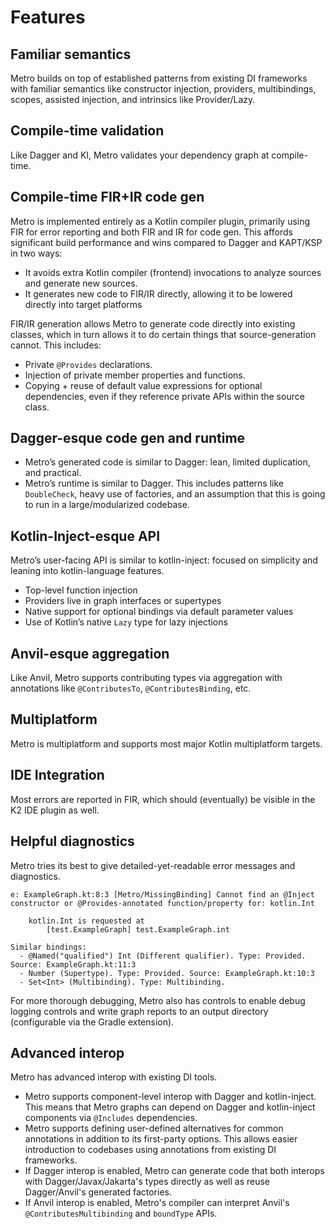 # Features

## Familiar semantics

Metro builds on top of established patterns from existing DI frameworks with familiar semantics like constructor injection, providers, multibindings, scopes, assisted injection, and intrinsics like Provider/Lazy.

## Compile-time validation

Like Dagger and KI, Metro validates your dependency graph at compile-time.

## Compile-time FIR+IR code gen

Metro is implemented entirely as a Kotlin compiler plugin, primarily using FIR for error reporting and both FIR and IR for code gen. This affords significant build performance and wins compared to Dagger and KAPT/KSP in two ways:

* It avoids extra Kotlin compiler (frontend) invocations to analyze sources and generate new sources.
* It generates new code to FIR/IR directly, allowing it to be lowered directly into target platforms

FIR/IR generation allows Metro to generate code directly into existing classes, which in turn allows it to do certain things that source-generation cannot. This includes:

* Private `@Provides` declarations.
* Injection of private member properties and functions.
* Copying + reuse of default value expressions for optional dependencies, even if they reference private APIs within the source class.

## Dagger-esque code gen and runtime

* Metro’s generated code is similar to Dagger: lean, limited duplication, and practical.
* Metro’s runtime is similar to Dagger. This includes patterns like `DoubleCheck`, heavy use of factories, and an assumption that this is going to run in a large/modularized codebase.

## Kotlin-Inject-esque API

Metro’s user-facing API is similar to kotlin-inject: focused on simplicity and leaning into kotlin-language features.

* Top-level function injection
* Providers live in graph interfaces or supertypes
* Native support for optional bindings via default parameter values
* Use of Kotlin’s native `Lazy` type for lazy injections

## Anvil-esque aggregation

Like Anvil, Metro supports contributing types via aggregation with annotations like `@ContributesTo`, `@ContributesBinding`, etc.

## Multiplatform

Metro is multiplatform and supports most major Kotlin multiplatform targets.

## IDE Integration

Most errors are reported in FIR, which should (eventually) be visible in the K2 IDE plugin as well.

## Helpful diagnostics

Metro tries its best to give detailed-yet-readable error messages and diagnostics.

```
e: ExampleGraph.kt:8:3 [Metro/MissingBinding] Cannot find an @Inject constructor or @Provides-annotated function/property for: kotlin.Int

    kotlin.Int is requested at
        [test.ExampleGraph] test.ExampleGraph.int

Similar bindings:
  - @Named("qualified") Int (Different qualifier). Type: Provided. Source: ExampleGraph.kt:11:3
  - Number (Supertype). Type: Provided. Source: ExampleGraph.kt:10:3
  - Set<Int> (Multibinding). Type: Multibinding.
```

For more thorough debugging, Metro also has controls to enable debug logging controls and write graph reports to an output directory (configurable via the Gradle extension).

## Advanced interop

Metro has advanced interop with existing DI tools.

* Metro supports component-level interop with Dagger and kotlin-inject. This means that Metro graphs can depend on Dagger and kotlin-inject components via `@Includes` dependencies.
* Metro supports defining user-defined alternatives for common annotations in addition to its first-party options. This allows easier introduction to codebases using annotations from existing DI frameworks.
* If Dagger interop is enabled, Metro can generate code that both interops with Dagger/Javax/Jakarta's types directly as well as reuse Dagger/Anvil's generated factories.
* If Anvil interop is enabled, Metro's compiler can interpret Anvil's `@ContributesMultibinding` and `boundType` APIs.